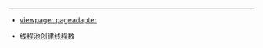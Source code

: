 

----


- [viewpager pageadapter](https://www.jianshu.com/p/b1cacb5605b4)

- [线程池创建线程数](https://www.jianshu.com/p/f30ee2346f9f)